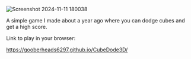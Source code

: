 ![Screenshot 2024-11-11 180038](https://github.com/user-attachments/assets/e694e214-63b2-4241-8f3f-eed07d319650)

A simple game I made about a year ago where you can dodge cubes and get a high score.

Link to play in your browser:

https://gooberheads6297.github.io/CubeDode3D/


